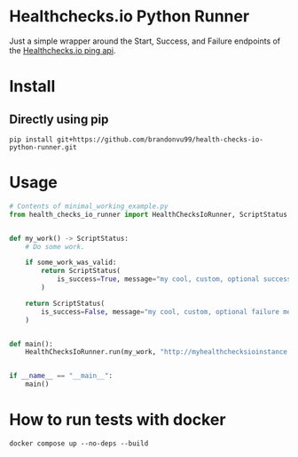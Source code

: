 # Healthchecks.io Python Runner

Just a simple wrapper around the Start, Success, and Failure endpoints of the [Healthchecks.io ping api](https://healthchecks.io/docs/http_api/).

# Install
## Directly using pip
```
pip install git+https://github.com/brandonvu99/health-checks-io-python-runner.git
```

# Usage
```python
# Contents of minimal_working_example.py
from health_checks_io_runner import HealthChecksIoRunner, ScriptStatus


def my_work() -> ScriptStatus:
    # Do some work.

    if some_work_was_valid:
        return ScriptStatus(
            is_success=True, message="my cool, custom, optional success message"
        )

    return ScriptStatus(
        is_success=False, message="my cool, custom, optional failure message"
    )


def main():
    HealthChecksIoRunner.run(my_work, "http://myhealthchecksioinstance.com/ping/check-uuid")


if __name__ == "__main__":
    main()

```

# How to run tests with docker
```
docker compose up --no-deps --build
```